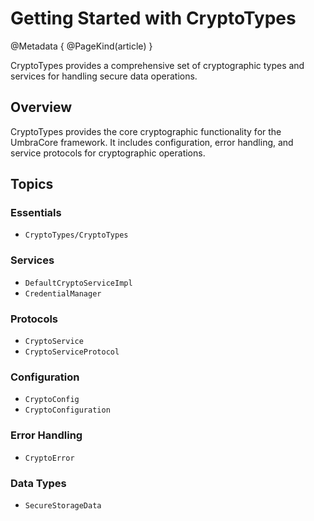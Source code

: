 # Getting Started with CryptoTypes

@Metadata {
    @PageKind(article)
}

CryptoTypes provides a comprehensive set of cryptographic types and services for handling secure data operations.

## Overview

CryptoTypes provides the core cryptographic functionality for the UmbraCore framework. It includes configuration, error handling, and service protocols for cryptographic operations.

## Topics

### Essentials

- ``CryptoTypes/CryptoTypes``

### Services

- ``DefaultCryptoServiceImpl``
- ``CredentialManager``

### Protocols

- ``CryptoService``
- ``CryptoServiceProtocol``

### Configuration

- ``CryptoConfig``
- ``CryptoConfiguration``

### Error Handling

- ``CryptoError``

### Data Types

- ``SecureStorageData``

